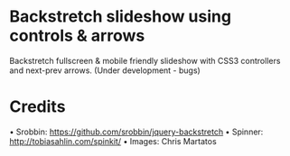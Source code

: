 Backstretch slideshow using controls & arrows
=============================================

Backstretch fullscreen & mobile friendly slideshow with CSS3 controllers and next-prev arrows. (Under development - bugs)


Credits
=============================================

• Srobbin: https://github.com/srobbin/jquery-backstretch
• Spinner: http://tobiasahlin.com/spinkit/
• Images: Chris Martatos
